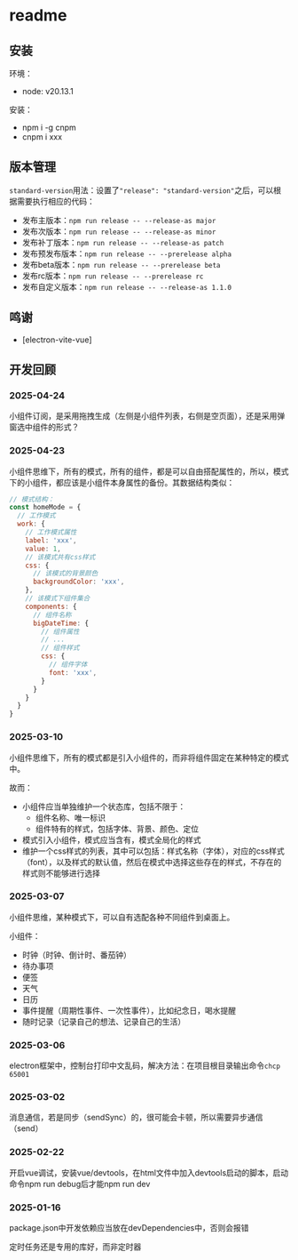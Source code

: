 # readme

## 安装

环境：

- node: v20.13.1

安装：

- npm i -g cnpm
- cnpm i xxx

## 版本管理

`standard-version`用法：设置了`"release": "standard-version"`之后，可以根据需要执行相应的代码：

- 发布主版本：`npm run release -- --release-as major`
- 发布次版本：`npm run release -- --release-as minor`
- 发布补丁版本：`npm run release -- --release-as patch`
- 发布预发布版本：`npm run release -- --prerelease alpha`
- 发布beta版本：`npm run release -- --prerelease beta`
- 发布rc版本：`npm run release -- --prerelease rc`
- 发布自定义版本：`npm run release -- --release-as 1.1.0`

## 鸣谢

- [electron-vite-vue]

## 开发回顾

### 2025-04-24

小组件订阅，是采用拖拽生成（左侧是小组件列表，右侧是空页面），还是采用弹窗选中组件的形式？

### 2025-04-23

小组件思维下，所有的模式，所有的组件，都是可以自由搭配属性的，所以，模式下的小组件，都应该是小组件本身属性的备份。其数据结构类似：

```javascript
// 模式结构：
const homeMode = {
  // 工作模式
  work: {
    // 工作模式属性
    label: 'xxx',
    value: 1,
    // 该模式共有css样式
    css: {
      // 该模式的背景颜色
      backgroundColor: 'xxx',
    },
    // 该模式下组件集合
    components: {
      // 组件名称
      bigDateTime: {
        // 组件属性
        // ...
        // 组件样式
        css: {
          // 组件字体
          font: 'xxx',
        }
      }
    }
  }
}
```

### 2025-03-10

小组件思维下，所有的模式都是引入小组件的，而非将组件固定在某种特定的模式中。

故而：

- 小组件应当单独维护一个状态库，包括不限于：
  - 组件名称、唯一标识
  - 组件特有的样式，包括字体、背景、颜色、定位
- 模式引入小组件，模式应当含有，模式全局化的样式
- 维护一个css样式的列表，其中可以包括：样式名称（字体），对应的css样式（font），以及样式的默认值，然后在模式中选择这些存在的样式，不存在的样式则不能够进行选择

### 2025-03-07

小组件思维，某种模式下，可以自有选配各种不同组件到桌面上。

小组件：

- 时钟（时钟、倒计时、番茄钟）
- 待办事项
- 便签
- 天气
- 日历
- 事件提醒（周期性事件、一次性事件），比如纪念日，喝水提醒
- 随时记录（记录自己的想法、记录自己的生活）

### 2025-03-06

electron框架中，控制台打印中文乱码，解决方法：在项目根目录输出命令`chcp 65001`

### 2025-03-02

消息通信，若是同步（sendSync）的，很可能会卡顿，所以需要异步通信（send）

### 2025-02-22

开启vue调试，安装vue/devtools，在html文件中加入devtools启动的脚本，启动命令npm run debug后才能npm run dev

### 2025-01-16

package.json中开发依赖应当放在devDependencies中，否则会报错

定时任务还是专用的库好，而非定时器
